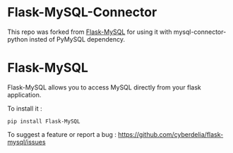 Flask-MySQL-Connector
===========
This repo was forked from [Flask-MySQL](https://github.com/cyberdelia/flask-mysql) for using it with mysql-connector-python insted of PyMySQL dependency.

Flask-MySQL
===========

Flask-MySQL allows you to access MySQL directly from your flask application.

To install it :

    pip install Flask-MySQL

To suggest a feature or report a bug :
https://github.com/cyberdelia/flask-mysql/issues
